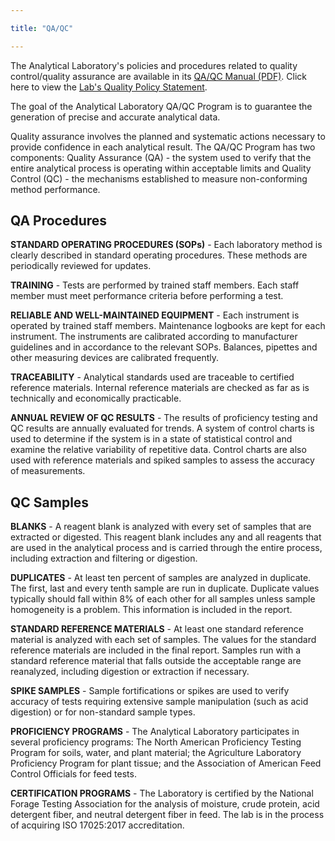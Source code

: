 ```yaml
---

title: "QA/QC"

---
```


<p class="lead">The Analytical Laboratory's policies and procedures related to quality control/quality assurance are available in its <a href="/media/pdf/qual-manual-ver-02.pdf" target="_blank" title="QA/QC Manual">QA/QC Manual (PDF)</a>.
    Click here to view the <a href="/media/pdf/an-lab-qual-statement.pdf" target="_blank" title="The Lab's Quality Policy Statement">Lab's Quality Policy Statement</a>.</p>
<p>The goal of the Analytical Laboratory QA/QC Program is to guarantee the generation of precise and accurate analytical data.</p>
<p>Quality assurance involves the planned and systematic actions necessary to provide confidence in each analytical result. The QA/QC Program has two components: Quality Assurance (QA) - the system used to verify that the entire analytical process
    is operating within acceptable limits and Quality Control (QC) - the mechanisms established to measure non-conforming method performance.</p>
<h2>QA Procedures</h2>
<p><strong>STANDARD OPERATING PROCEDURES (SOPs)</strong> - Each laboratory method is clearly described in standard operating procedures. These methods are periodically reviewed for updates.</p>
<p><strong>TRAINING</strong> - Tests are performed by trained staff members. Each staff member must meet performance criteria before performing a test.</p>
<p><strong>RELIABLE AND WELL-MAINTAINED EQUIPMENT</strong> - Each instrument is operated by trained staff members. Maintenance logbooks are kept for each instrument. The instruments are calibrated according to manufacturer guidelines and in accordance
    to the relevant SOPs. Balances, pipettes and other measuring devices are calibrated frequently.</p>
<p><strong>TRACEABILITY</strong> - Analytical standards used are traceable to certified reference materials. Internal reference materials are checked as far as is technically and economically practicable.</p>
<p><strong>ANNUAL REVIEW OF QC RESULTS</strong> - The results of proficiency testing and QC results are annually evaluated for trends. A system of control charts is used to determine if the system is in a state of statistical control and examine
    the relative variability of repetitive data. Control charts are also used with reference materials and spiked samples to assess the accuracy of measurements.</p>
<h2>QC Samples</h2>
<p><strong>BLANKS</strong> - A reagent blank is analyzed with every set of samples that are extracted or digested. This reagent blank includes any and all reagents that are used in the analytical process and is carried through the entire process,
    including extraction and filtering or digestion.</p>
<p><strong>DUPLICATES</strong> - At least ten percent of samples are analyzed in duplicate. The first, last and every tenth sample are run in duplicate. Duplicate values typically should fall within 8% of each other for all samples unless sample
    homogeneity is a problem. This information is included in the report.</p>
<p><strong>STANDARD REFERENCE MATERIALS</strong> - At least one standard reference material is analyzed with each set of samples. The values for the standard reference materials are included in the final report. Samples run with a standard reference
    material that falls outside the acceptable range are reanalyzed, including digestion or extraction if necessary.</p>
<p><strong>SPIKE SAMPLES</strong> - Sample fortifications or spikes are used to verify accuracy of tests requiring extensive sample manipulation (such as acid digestion) or for non-standard sample types.</p>
<p><strong>PROFICIENCY PROGRAMS</strong> - The Analytical Laboratory participates in several proficiency programs: The North American Proficiency Testing Program for soils, water, and plant material; the Agriculture Laboratory Proficiency Program for plant tissue; and the Association of American Feed Control Officials for feed tests.</p>
<p><strong>CERTIFICATION PROGRAMS</strong> - The Laboratory is certified by the National Forage Testing Association for the analysis of moisture, crude protein, acid detergent fiber, and neutral detergent fiber in feed.  The lab is in the process of acquiring ISO 17025:2017 accreditation.</p>
